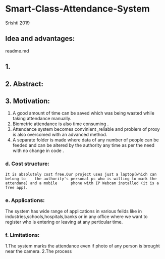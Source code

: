 # Smart-Class-Attendance-System
Srishti 2019

## Idea and advantages:
readme.md
## 1. 
## 2. Abstract:  
## 3. Motivation:
   1. A good amount of time can be saved which was being wasted while taking     attendance manually.
   2. Biometric attendance is also time consuming .
   3. Attendance system becomes convinient ,reliable and problem of proxy is also     overcomed with an advanced method.
   4. A separate folder is made where data of any number of people can be feeded and     can be altered by the authority any time as per the need with no change in code     .
### d. Cost structure:
    It is absolutely cost free.Our project uses just a laptop(which can belong to    the authority's personal pc who is willing to mark the attendane) and a mobile      phone with IP Webcam installed (it is a free app). 
### e. Applications:
   The system has wide range of applications in various feilds like in    industries,schools,hospitals,banks or in any office where we want to register    who is entering or leaving at any perticular time.
### f. Limitations:
   1.The system marks the attendance even if photo of any person is brought near      the camera.
   2.The process 

